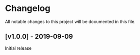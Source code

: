# Changelog
All notable changes to this project will be documented in this file.

<a name="v1.0.0"></a>
## [v1.0.0] - 2019-09-09

Initial release
